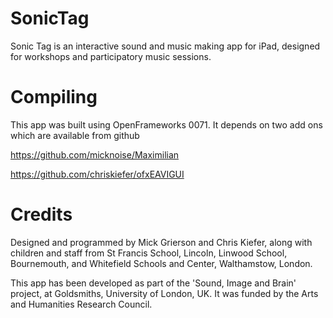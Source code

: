 SonicTag
========

Sonic Tag is an interactive sound and music making app for iPad, designed for workshops and participatory music sessions.  



Compiling
=========

This app was built using OpenFrameworks 0071.  It depends on two add ons which are available from github

https://github.com/micknoise/Maximilian

https://github.com/chriskiefer/ofxEAVIGUI



Credits
=======

Designed and programmed by Mick Grierson and Chris Kiefer, along with children and staff from St Francis School, Lincoln, Linwood School, Bournemouth, and Whitefield Schools and Center, Walthamstow, London.

This app has been developed as part of the 'Sound, Image and Brain' project, at Goldsmiths, University of London, UK.  It was funded by the Arts and Humanities Research Council.